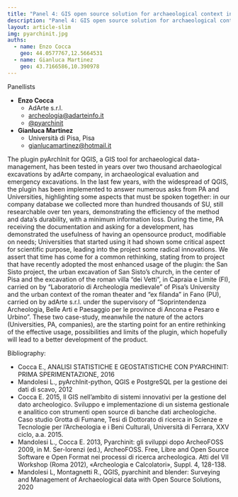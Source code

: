 ```yaml
---
title: "Panel 4: GIS open source solution for archaeological context in between Universities, Public Administration, societies, research center: pyArchInit case"
description: "Panel 4: GIS open source solution for archaeological context in between Universities, Public Administration, societies, research center: pyArchInit case"
layout: article-slim
img: pyarchinit.jpg
auths:
  - name: Enzo Cocca
    geo: 44.0577767,12.5664531
  - name: Gianluca Martinez
    geo: 43.7166586,10.390978
---
```


Panellists
- **Enzo Cocca**
  - AdArte s.r.l.
  - [archeologia@adarteinfo.it](mailto:archeologia@adarteinfo.it)
  - [@pyarchinit](https://mobile.twitter.com/pyarchinit)
- **Gianluca Martinez**
  - Università di Pisa, Pisa
  - [gianlucamartinez@hotmail.it](mailto:gianlucamartinez@hotmail.it)

The plugin pyArchInit for QGIS, a GIS tool for archaeological data-management, has been tested in years over two thousand
archaeological excavations by adArte company, in archaeological evaluation and emergency excavations. In the last few years, with the widespread of QGIS, the plugin has been implemented to answer numerous asks from PA and Universities, highlighting some aspects that must be spoken together: in our company database we collected more than hundred thousands of SU, still researchable over ten years, demonstrating the efficiency of the method and data’s durability, with a minimum information loss. During the time, PA receiving the documentation and asking for a development, has demonstrated the usefulness of having an
opensource product, modifiable on needs; Universities that started using it had shown some critical aspect for scientific purpose, leading into the project some radical innovations. We assert that time has come for a common rethinking, stating from to project that have recently adopted the most enhanced usage of the plugin: the San Sisto project, the urban excavation of San Sisto’s church, in the center of Pisa and the excavation of the roman villa “dei Vetti”, in Capraia e Limite (FI), carried on by “Laboratorio di Archeologia medievale” of Pisa’s University and the urban context of the roman theater and “ex filanda” in Fano (PU), carried on by adArte s.r.l. under the supervisory of “Soprintendenza Archeologia, Belle Arti e Paesaggio per le province di Ancona e Pesaro e Urbino”. These two case-study, meanwhile the nature of the actors (Universities, PA, companies), are the starting point for an entire rethinking of the effective usage, possibilities and limits of the plugin, which hopefully will lead to a better development of the product.

Bibliography:

- Cocca E., ANALISI STATISTICHE E GEOSTATISTICHE CON PYARCHINIT: PRIMA SPERIMENTAZIONE, 2016
- Mandolesi L., pyArchInit-python, QGIS e PostgreSQL per la gestione dei dati di scavo, 2012
- Cocca E. 2015, Il GIS nell’ambito di sistemi innovativi per la gestione del dato archeologico. Sviluppo e implementazione di un sistema gestionale e analitico con strumenti open source di banche dati archeologiche. Caso studio Grotta di Fumane, Tesi
di Dottorato di ricerca in Scienze e Tecnologie per l’Archeologia e i Beni Culturali, Università di Ferrara, XXV ciclo, a.a. 2015.
- Mandolesi L., Cocca E. 2013, Pyarchinit: gli sviluppi dopo ArcheoFOSS 2009, in M. Ser-lorenzi (ed.), ArcheoFOSS. Free, Libre and Open Source Software e Open Format nei processi di ricerca archeologica. Atti del VII Workshop (Roma 2012), «Archeologia e
Calcolatori», Suppl. 4, 128-138.
- Mandolesi L, Montagnetti R., QGIS, pyarchinit and blender: Surveying and Management of Archaeological data with Open Source Solutions, 2020
